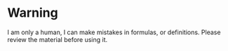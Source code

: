 # Warning 

I am only a human, I can make mistakes in formulas, or definitions. Please review the material before using it.